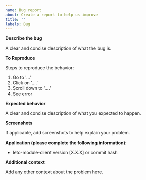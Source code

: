 ```yaml
---
name: Bug report
about: Create a report to help us improve
title: ''
labels: Bug
---
```


**Describe the bug**

A clear and concise description of what the bug is.

**To Reproduce**

Steps to reproduce the behavior:
1. Go to '...'
2. Click on '....'
3. Scroll down to '....'
4. See error

**Expected behavior**

A clear and concise description of what you expected to happen.

**Screenshots**

If applicable, add screenshots to help explain your problem.

**Application (please complete the following information):**

- leto-module-client version [X.X.X] or commit hash

**Additional context**

Add any other context about the problem here.
